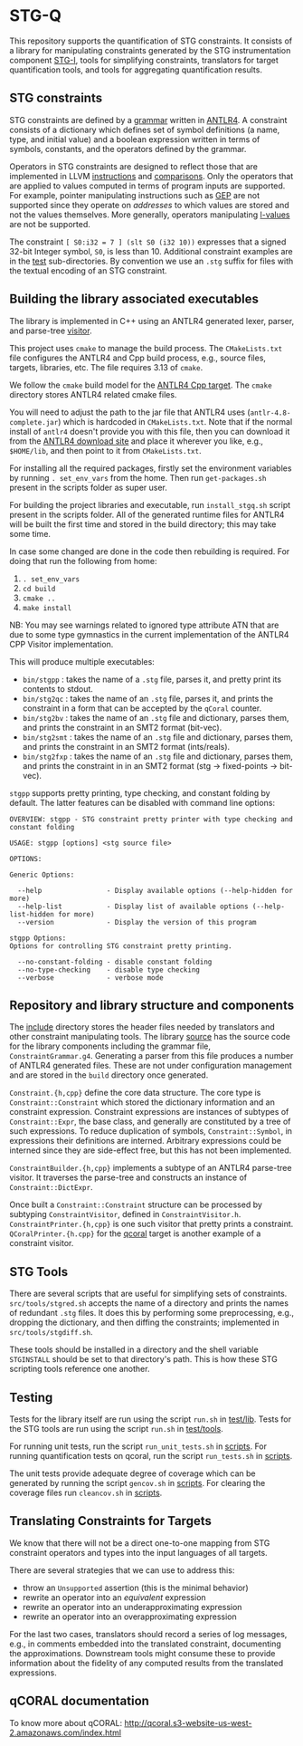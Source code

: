 # STG-Q

This repository supports the quantification of STG constraints.  It consists of a library for manipulating constraints generated by the STG instrumentation component [STG-I](https://github.com/soneyahossain/STG-I), tools for simplifying constraints, translators for target quantification tools, and tools for aggregating quantification results.

## STG constraints
STG constraints are defined by a [grammar](ConstraintGrammar.g4) written in [ANTLR4](https://www.antlr.org/).  A constraint consists of a dictionary which defines set of symbol definitions (a name, type, and initial value) and a boolean expression written in terms of symbols, constants, and the operators defined by the grammar.

Operators in STG constraints are designed to reflect those that are implemented in LLVM [instructions](https://llvm.org/docs/LangRef.html#instruction-reference) and [comparisons](https://llvm.org/docs/LangRef.html#icmp-instruction).  Only the operators that are applied to values computed in terms of program inputs are supported.  For example, pointer manipulating instructions such as [GEP](https://llvm.org/docs/LangRef.html#icmp-instruction) are not supported since they operate on *addresses* to which values are stored and not the values themselves.  More generally, operators manipulating [l-values](https://en.wikipedia.org/wiki/Value_(computer_science)#lrvalue) are not be supported.

The constraint `[ S0:i32 = 7 ] (slt S0 (i32 10))` expresses that a signed 32-bit Integer symbol, `S0`, is less than 10.  Additional constraint examples are in the [test](test/lib/inputs/pass) sub-directories.  By convention we use  an `.stg` suffix for files with the textual encoding of an STG constraint.

## Building the library associated executables
The library is implemented in C++ using an ANTLR4 generated lexer, parser, and parse-tree [visitor](https://en.wikipedia.org/wiki/Visitor_pattern).

This project uses `cmake` to manage the build process.  The `CMakeLists.txt` file configures the ANTLR4 and Cpp build process, e.g., source files, targets, libraries, etc.   The file requires 3.13 of `cmake`. 

We follow the `cmake` build model for the [ANTLR4 Cpp target](https://github.com/antlr/antlr4/tree/master/runtime/Cpp/cmake).  The `cmake` directory stores ANTLR4 related cmake files.

You will need to adjust the path to the jar file that ANTLR4 uses (`antlr-4.8-complete.jar`) which is hardcoded in `CMakeLists.txt`.   Note that if the normal install of `antlr4` doesn't provide you with this file, then you can download it from the [ANTLR4 download site](https://www.antlr.org/download/antlr-4.8-complete.jar) and place it wherever you like, e.g., `$HOME/lib`, and then point to it from `CMakeLists.txt`.

For installing all the required packages, firstly set the environment variables by running `. set_env_vars` from the home. Then run `get-packages.sh` present in the scripts folder as super user.

For building the project libraries and executable, run `install_stgq.sh` script present in the scripts folder. All of the generated runtime files for ANTLR4 will be built the first time and stored in the build directory; this may take some time.

In case some changed are done in the code then rebuilding is required. For doing that run the following from home:
  1. `. set_env_vars`
  2. `cd build`
  3. `cmake ..`
  4. `make install`

NB: You may see warnings related to ignored type attribute ATN that are due to some
type gymnastics in the current implementation of the ANTLR4 CPP Visitor implementation.

This will produce multiple executables:
- `bin/stgpp` : takes the name of a `.stg` file, parses it, and pretty print its contents to stdout.
- `bin/stg2qc` : takes the name of an `.stg` file, parses it, and prints the constraint in a form that can be accepted by the `qCoral` counter.
- `bin/stg2bv` : takes the name of an `.stg` file and dictionary, parses them, and prints the constraint in an SMT2 format (bit-vec).
- `bin/stg2smt` : takes the name of an `.stg` file and dictionary, parses them, and prints the constraint in an SMT2 format (ints/reals).
- `bin/stg2fxp` : takes the name of an `.stg` file and dictionary, parses them, and prints the constraint in in an SMT2 format (stg -> fixed-points -> bit-vec).

`stgpp` supports pretty printing, type checking, and constant folding by default.  The latter features can be disabled with command line options:
```
OVERVIEW: stgpp - STG constraint pretty printer with type checking and constant folding

USAGE: stgpp [options] <stg source file>

OPTIONS:

Generic Options:

  --help                - Display available options (--help-hidden for more)
  --help-list           - Display list of available options (--help-list-hidden for more)
  --version             - Display the version of this program

stgpp Options:
Options for controlling STG constraint pretty printing.

  --no-constant-folding - disable constant folding
  --no-type-checking    - disable type checking
  --verbose             - verbose mode
```

## Repository and library structure and components
The [include](include) directory stores the header files needed by translators and other constraint manipulating tools.  The library [source](source/lib) has the source code for the library components including the grammar file, `ConstraintGrammar.g4`.   Generating a parser from this file produces a number of ANTLR4 generated files.  These are not under configuration management and are stored in the `build` directory once generated.

`Constraint.{h,cpp}` define the core data structure.  The core type is
`Constraint::Constraint` which stored the dictionary information and
an constraint expression.  Constraint expressions are instances of
subtypes of `Constraint::Expr`, the base class, and generally are
constituted by a tree of such expressions.  To reduce duplication
of symbols, `Constraint::Symbol`, in expressions their definitions
are interned.  Arbitrary expressions could be interned since they
are side-effect free, but this has not been implemented.

`ConstraintBuilder.{h,cpp}` implements a subtype of an ANTLR4 parse-tree
visitor.  It traverses the parse-tree and constructs an instance of 
`Constraint::DictExpr`.

Once built a `Constraint::Constraint` structure can be processed by 
subtyping `ConstraintVisitor`, defined in `ConstraintVisitor.h`. 
`ConstraintPrinter.{h,cpp}` is one such visitor that pretty prints 
a constraint.  `QCoralPrinter.{h.cpp}` for the [qcoral](target/qcoral) target
is another example of a constraint visitor.

## STG Tools
There are several scripts that are useful for simplifying sets of constraints.
`src/tools/stgred.sh` accepts the name of a directory and prints the names of redundant `.stg` files.  It does this by performing some preprocessing, e.g., dropping the dictionary, and then diffing the constraints; implemented in `src/tools/stgdiff.sh`.

These tools should be installed in a directory and the shell variable `STGINSTALL` should be set to that directory's path.  This is how these STG scripting tools reference one another.

## Testing
Tests for the library itself are run using the script `run.sh` in [test/lib](test/lib).
Tests for the STG tools are run using the script `run.sh` in [test/tools](test/tools).

For running unit tests, run the script `run_unit_tests.sh` in [scripts](scripts).
For running quantification tests on qcoral, run the script `run_tests.sh` in [scripts](scripts).

The unit tests provide adequate degree of coverage which can be generated by running the script `gencov.sh` in [scripts](scripts).
For clearing the coverage files run `cleancov.sh` in [scripts](scripts).

## Translating Constraints for Targets
We know that there will not be a direct one-to-one mapping
from STG constraint operators and types into the input languages of all targets.

There are several strategies that we can use to address this:
- throw an `Unsupported` assertion (this is the minimal behavior)
- rewrite an operator into an *equivalent* expression
- rewrite an operator into an underapproximating expression
- rewrite an operator into an overapproximating expression

For the last two cases, translators should record a series of log
messages, e.g., in comments embedded into the translated constraint, 
documenting the approximations.  Downstream tools might consume these
to provide information about the fidelity of any computed results from
the translated expressions.

   
## qCORAL documentation

To know more about qCORAL: http://qcoral.s3-website-us-west-2.amazonaws.com/index.html

